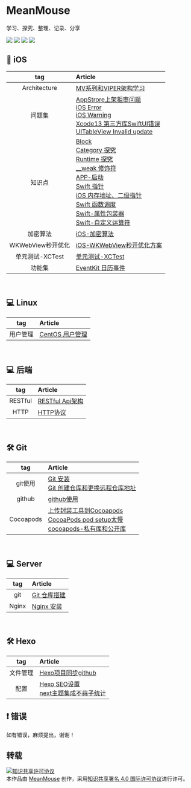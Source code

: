 # MeanMouse
学习、探究、整理、记录、分享

<img src="https://img.shields.io/badge/platform-iOS-%23222222.svg"> <img src="https://img.shields.io/badge/language-Objective--C-%23ff824c.svg"> <img src="https://img.shields.io/badge/language-Swift-%2378c504.svg"> <img src="https://img.shields.io/badge/platform-Linux-%23222222.svg">
## 📱  iOS

| tag | Article |
|:-------:|:------|
| Architecture |[MV系列和VIPER架构学习](https://github.com/MeanMouse/blog/blob/master/contents/iOS/MV系列和VIPER架构学习.md)|
| 问题集 | [AppStrore上架拒审问题](https://github.com/MeanMouse/blog/blob/master/contents/iOS/AppStrore上架拒审问题.md) <br> [iOS Error](https://github.com/MeanMouse/blog/blob/master/contents/iOS/iOS-Error.md) <br> [iOS Warning](https://github.com/MeanMouse/blog/blob/master/contents/iOS/iOS-Warning.md) <br> [Xcode13 第三方库SwiftUI错误](https://github.com/MeanMouse/blog/blob/master/contents/iOS/Xcode13%20%E7%AC%AC%E4%B8%89%E6%96%B9%E5%BA%93SwiftUI%E9%94%99%E8%AF%AF.md) <br> [UITableView Invalid update](https://github.com/MeanMouse/blog/blob/master/contents/iOS/UITableView%20Invalid%20update.md) |
| 知识点 | [Block](https://github.com/MeanMouse/blog/blob/master/contents/iOS/Block-知识整理.md) <br> [Category 探究](https://github.com/MeanMouse/blog/blob/master/contents/iOS/Category-探究.md) <br> [Runtime 探究](https://github.com/MeanMouse/blog/blob/master/contents/iOS/Runtime-探究.md) <br> [__weak 修饰符](https://github.com/MeanMouse/blog/blob/master/contents/iOS/weak-%E4%BF%AE%E9%A5%B0%E7%AC%A6.md) <br> [APP-启动](https://github.com/MeanMouse/blog/blob/master/contents/iOS/APP-%E5%90%AF%E5%8A%A8.md) <br> [Swift 指针](https://github.com/MeanMouse/blog/blob/master/contents/iOS/Swift-%E6%8C%87%E9%92%88.md) <br> [iOS 内存地址、二级指针](https://github.com/MeanMouse/blog/blob/master/contents/iOS/iOS-%E5%86%85%E5%AD%98%E5%9C%B0%E5%9D%80%E3%80%81%E4%BA%8C%E7%BA%A7%E6%8C%87%E9%92%88.md) <br> [Swift 函数调度](https://github.com/MeanMouse/blog/blob/master/contents/iOS/Swift-%E5%87%BD%E6%95%B0%E8%B0%83%E5%BA%A6.md) <br> [Swift-属性包装器](https://github.com/MeanMouse/blog/blob/master/contents/iOS/Swift-%E5%B1%9E%E6%80%A7%E5%8C%85%E8%A3%85%E5%99%A8.md) <br> [Swift-自定义运算符](https://github.com/MeanMouse/blog/blob/master/contents/iOS/Swift-%E8%87%AA%E5%AE%9A%E4%B9%89%E8%BF%90%E7%AE%97%E7%AC%A6.md) |
| 加密算法 | [iOS-加密算法](https://github.com/MeanMouse/blog/blob/master/contents/iOS/iOS-%E5%8A%A0%E5%AF%86%E7%AE%97%E6%B3%95.md) |
| WKWebView秒开优化 | [iOS-WKWebView秒开优化方案](https://github.com/MeanMouse/blog/blob/master/contents/iOS/iOS-WKWebView%E7%A7%92%E5%BC%80%E4%BC%98%E5%8C%96%E6%96%B9%E6%A1%88.md) |
| 单元测试-XCTest | [单元测试-XCTest](https://github.com/MeanMouse/blog/blob/master/contents/iOS/%E5%8D%95%E5%85%83%E6%B5%8B%E8%AF%95-XCTest.md) |
| 功能集 | [EventKit 日历事件](https://github.com/MeanMouse/blog/blob/master/contents/iOS/EventKit-日历事件.md) |

<br>

## 💻  Linux
| tag | Article |
|:-------:|:------|
| 用户管理 | [CentOS 用户管理](https://github.com/MeanMouse/blog/blob/master/contents/Linux/CentOS-用户管理.md) |

<br>

## 💻  后端
| tag | Article |
|:-------:|:------|
| RESTful | [RESTful Api架构](https://github.com/MeanMouse/blog/blob/master/contents/%E5%90%8E%E7%AB%AF/RESTful%20Api%E6%9E%B6%E6%9E%84.md) |
| HTTP | [HTTP协议](https://github.com/MeanMouse/blog/blob/master/contents/%E5%90%8E%E7%AB%AF/HTTP%E5%8D%8F%E8%AE%AE.md) |

<br>

## 🛠  Git

| tag | Article |
|:-------:|:------|
| git使用 | [Git 安装](https://github.com/MeanMouse/blog/blob/master/contents/Git/Git-安装.md) <br> [Git 创建仓库和更换远程仓库地址](https://github.com/MeanMouse/blog/blob/master/contents/Git/Git-创建仓库和更换远程仓库地址.md) |
| github | [github使用](https://github.com/MeanMouse/blog/blob/master/contents/Git/github使用.md) |
|Cocoapods| [上传封装工具到Cocoapods](https://github.com/MeanMouse/blog/blob/master/contents/iOS/上传封装工具到Cocoapods.md) <br> [CocoaPods pod setup太慢](https://github.com/MeanMouse/blog/blob/master/contents/iOS/CocoaPods-pod-setup太慢.md) <br> [cocoapods-私有库和公开库](https://github.com/MeanMouse/blog/blob/master/contents/Git/cocoapods-%E7%A7%81%E6%9C%89%E5%BA%93%E5%92%8C%E5%85%AC%E5%BC%80%E5%BA%93.md)|

<br>

## 💻  Server

| tag | Article |
|:-------:|:------|
| git | [Git 仓库搭建](https://github.com/MeanMouse/blog/blob/master/contents/Server/Git-仓库搭建.md) |
| Nginx | [Nginx 安装](https://github.com/MeanMouse/blog/blob/master/contents/Server/Nginx-安装.md) |

<br>

## 🛠  Hexo
| tag | Article |
|:-------:|:------|
| 文件管理 | [Hexo项目同步github](https://github.com/MeanMouse/blog/blob/master/contents/hexo/Hexo项目同步github.md) |
| 配置 | [Hexo SEO设置](https://github.com/MeanMouse/blog/blob/master/contents/hexo/Hexo-SEO设置.md) <br> [next主题集成不蒜子统计](https://github.com/MeanMouse/blog/blob/master/contents/hexo/next主题集成不蒜子统计.md) |

## ❗️ 错误
如有错误，麻烦提出，谢谢！

## 转载

<a rel="license" href="http://creativecommons.org/licenses/by/4.0/"><img alt="知识共享许可协议" style="border-width:0" src="https://i.creativecommons.org/l/by/4.0/88x31.png" /></a><br />本<span xmlns:dct="http://purl.org/dc/terms/" href="http://purl.org/dc/dcmitype/Text" rel="dct:type">作品</span>由 <a xmlns:cc="http://creativecommons.org/ns#" href="https://github.com/MeanMouse/Blog" property="cc:attributionName" rel="cc:attributionURL">MeanMouse</a> 创作，采用<a rel="license" href="http://creativecommons.org/licenses/by/4.0/">知识共享署名 4.0 国际许可协议</a>进行许可。
